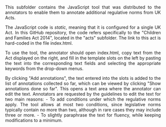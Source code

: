 <p style="text-align: justify;">
This subfolder contains the JavaScript tool that was distributed to the annotators to enable them to annotate additional regulative norms from UK Acts.
</p>
<p style="text-align: justify;">
The JavaScript code is <i>static</i>, meaning that it is configured for a single UK Act. In this GitHub repository, the code refers specifically to the "Children and Families Act 2014", located in the "acts" subfolder. The link to this act is hard-coded in the file index.html.
</p>
<p style="text-align: justify;">
To use the tool, the annotator should open index.html, copy text from the Act displayed on the right, and fill in the template slots on the left by pasting the text into the corresponding text fields and selecting the appropriate keywords from the drop-down menus.
</p>
<p style="text-align: justify;">
By clicking "Add annotations", the text entered into the slots is added to the list of annotations collected so far, which can be viewed by clicking "Show annotations done so far". This opens a text area where the annotator can edit the text. Annotators are requested by the guidelines to edit the text for two main reasons:
- To add conditions under which the regulative norms apply. The tool allows at most two conditions, since legislative norms typically contain no more than two, although in rare cases they may include three or more.
- To slightly paraphrase the text for fluency, while keeping modifications to a minimum.
</p>



